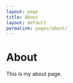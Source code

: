 ```yaml
---
layout: page
title: About
layout: default
permalink: pages/about/
---
```


# About
This is my about page.



